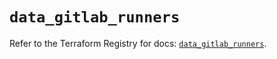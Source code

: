 # `data_gitlab_runners`

Refer to the Terraform Registry for docs: [`data_gitlab_runners`](https://registry.terraform.io/providers/gitlabhq/gitlab/18.3.0/docs/data-sources/runners).
